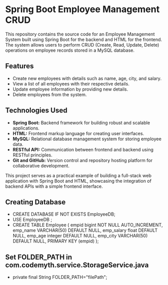 # Spring Boot Employee Management CRUD

This repository contains the source code for an Employee Management System built using Spring Boot for the backend and HTML for the frontend. The system allows users to perform CRUD (Create, Read, Update, Delete) operations on employee records stored in a MySQL database.

## Features

- Create new employees with details such as name, age, city, and salary.
- View a list of all employees with their respective details.
- Update employee information by providing new details.
- Delete employees from the system.

## Technologies Used

- **Spring Boot:** Backend framework for building robust and scalable applications.
- **HTML:** Frontend markup language for creating user interfaces.
- **MySQL:** Relational database management system for storing employee data.
- **RESTful API:** Communication between frontend and backend using RESTful principles.
- **Git and GitHub:** Version control and repository hosting platform for collaborative development.

This project serves as a practical example of building a full-stack web application with Spring Boot and HTML, showcasing the integration of backend APIs with a simple frontend interface.

## Creating Database

- CREATE DATABASE IF NOT EXISTS EmployeeDB;
- USE EmployeeDB ;
- CREATE TABLE Employee (
 empid bigint NOT NULL AUTO_INCREMENT,
 emp_name VARCHAR(50) DEFAULT NULL,
 emp_salary float DEFAULT NULL,
 emp_age integer DEFAULT NULL,
 emp_city VARCHAR(50) DEFAULT NULL,
 PRIMARY KEY (empid)
 );

## Set FOLDER_PATH in com.codemyth.service.StorageService.java

- private final String FOLDER_PATH="filePath";

